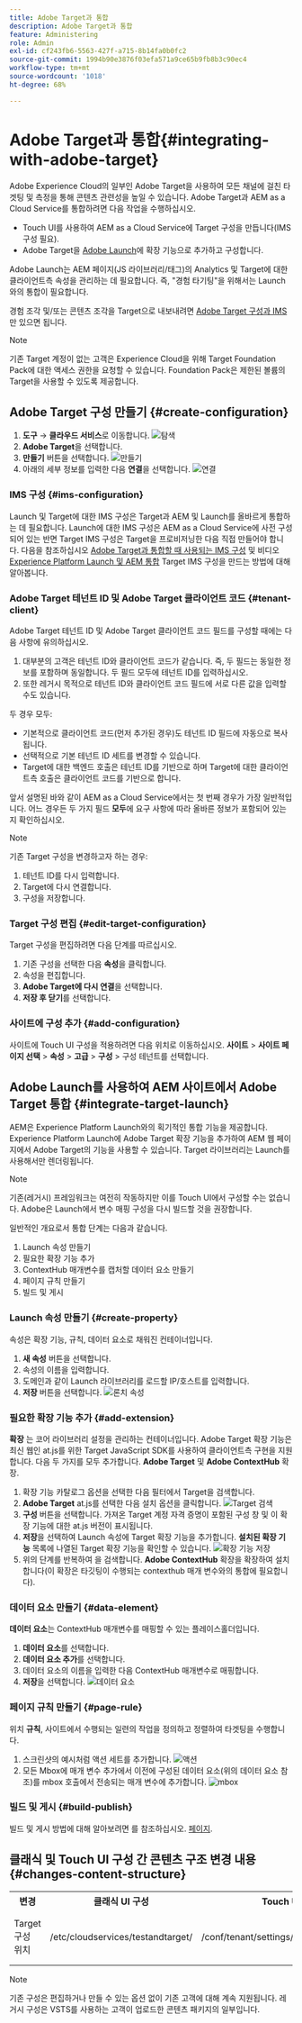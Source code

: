 ```yaml
---
title: Adobe Target과 통합
description: Adobe Target과 통합
feature: Administering
role: Admin
exl-id: cf243fb6-5563-427f-a715-8b14fa0b0fc2
source-git-commit: 1994b90e3876f03efa571a9ce65b9fb8b3c90ec4
workflow-type: tm+mt
source-wordcount: '1018'
ht-degree: 68%

---
```


# Adobe Target과 통합{#integrating-with-adobe-target}

Adobe Experience Cloud의 일부인 Adobe Target을 사용하여 모든 채널에 걸친 타겟팅 및 측정을 통해 콘텐츠 관련성을 높일 수 있습니다. Adobe Target과 AEM as a Cloud Service를 통합하려면 다음 작업을 수행하십시오.

* Touch UI를 사용하여 AEM as a Cloud Service에 Target 구성을 만듭니다(IMS 구성 필요).
* Adobe Target을 [Adobe Launch](https://experienceleague.adobe.com/docs/experience-platform/tags/get-started/quick-start.html)에 확장 기능으로 추가하고 구성합니다.

Adobe Launch는 AEM 페이지(JS 라이브러리/태그)의 Analytics 및 Target에 대한 클라이언트측 속성을 관리하는 데 필요합니다. 즉, &quot;경험 타기팅&quot;을 위해서는 Launch와의 통합이 필요합니다.

경험 조각 및/또는 콘텐츠 조각을 Target으로 내보내려면 [Adobe Target 구성과 IMS](/help/sites-cloud/integrating/integration-adobe-target-ims.md)만 있으면 됩니다.

>[!NOTE]
>
>기존 Target 계정이 없는 고객은 Experience Cloud을 위해 Target Foundation Pack에 대한 액세스 권한을 요청할 수 있습니다. Foundation Pack은 제한된 볼륨의 Target을 사용할 수 있도록 제공합니다.

## Adobe Target 구성 만들기 {#create-configuration}

1. **도구** → **클라우드 서비스**로 이동합니다.
   ![탐색](assets/cloudservice1.png "탐색")
2. **Adobe Target**&#x200B;을 선택합니다.
3. **만들기** 버튼을 선택합니다.
   ![만들기](assets/tenant1.png "만들기")
4. 아래의 세부 정보를 입력한 다음 **연결**을 선택합니다.
   ![연결](assets/open_screen1.png "연결")

### IMS 구성 {#ims-configuration}

Launch 및 Target에 대한 IMS 구성은 Target과 AEM 및 Launch를 올바르게 통합하는 데 필요합니다. Launch에 대한 IMS 구성은 AEM as a Cloud Service에 사전 구성되어 있는 반면 Target IMS 구성은 Target을 프로비저닝한 다음 직접 만들어야 합니다. 다음을 참조하십시오 [Adobe Target과 통합할 때 사용되는 IMS 구성](/help/sites-cloud/integrating/integration-adobe-target-ims.md) 및 비디오 [Experience Platform Launch 및 AEM 통합](https://experienceleague.adobe.com/docs/experience-manager-learn/sites/integrations/experience-platform-data-collection-tags/overview.html) Target IMS 구성을 만드는 방법에 대해 알아봅니다.

### Adobe Target 테넌트 ID 및 Adobe Target 클라이언트 코드 {#tenant-client}

Adobe Target 테넌트 ID 및 Adobe Target 클라이언트 코드 필드를 구성할 때에는 다음 사항에 유의하십시오.

1. 대부분의 고객은 테넌트 ID와 클라이언트 코드가 같습니다. 즉, 두 필드는 동일한 정보를 포함하며 동일합니다. 두 필드 모두에 테넌트 ID를 입력하십시오.
2. 또한 레거시 목적으로 테넌트 ID와 클라이언트 코드 필드에 서로 다른 값을 입력할 수도 있습니다.

두 경우 모두:

* 기본적으로 클라이언트 코드(먼저 추가된 경우)도 테넌트 ID 필드에 자동으로 복사됩니다.
* 선택적으로 기본 테넌트 ID 세트를 변경할 수 있습니다.
* Target에 대한 백엔드 호출은 테넌트 ID를 기반으로 하며 Target에 대한 클라이언트측 호출은 클라이언트 코드를 기반으로 합니다.

앞서 설명된 바와 같이 AEM as a Cloud Service에서는 첫 번째 경우가 가장 일반적입니다. 어느 경우든 두 가지 필드 **모두**&#x200B;에 요구 사항에 따라 올바른 정보가 포함되어 있는지 확인하십시오.

>[!NOTE]
>
> 기존 Target 구성을 변경하고자 하는 경우:
>
> 1. 테넌트 ID를 다시 입력합니다.
> 2. Target에 다시 연결합니다.
> 3. 구성을 저장합니다.

### Target 구성 편집 {#edit-target-configuration}

Target 구성을 편집하려면 다음 단계를 따르십시오.

1. 기존 구성을 선택한 다음 **속성**&#x200B;을 클릭합니다.
2. 속성을 편집합니다.
3. **Adobe Target에 다시 연결**&#x200B;을 선택합니다.
4. **저장 후 닫기**&#x200B;를 선택합니다.

### 사이트에 구성 추가 {#add-configuration}

사이트에 Touch UI 구성을 적용하려면 다음 위치로 이동하십시오. **사이트** > **사이트 페이지 선택** > **속성** > **고급** > **구성** > 구성 테넌트를 선택합니다.

## Adobe Launch를 사용하여 AEM 사이트에서 Adobe Target 통합 {#integrate-target-launch}

AEM은 Experience Platform Launch와의 획기적인 통합 기능을 제공합니다. Experience Platform Launch에 Adobe Target 확장 기능을 추가하여 AEM 웹 페이지에서 Adobe Target의 기능을 사용할 수 있습니다. Target 라이브러리는 Launch를 사용해서만 렌더링됩니다.

>[!NOTE]
>
>기존(레거시) 프레임워크는 여전히 작동하지만 이를 Touch UI에서 구성할 수는 없습니다. Adobe은 Launch에서 변수 매핑 구성을 다시 빌드할 것을 권장합니다.

일반적인 개요로서 통합 단계는 다음과 같습니다.

1. Launch 속성 만들기
2. 필요한 확장 기능 추가
3. ContextHub 매개변수를 캡처할 데이터 요소 만들기
4. 페이지 규칙 만들기
5. 빌드 및 게시

### Launch 속성 만들기 {#create-property}

속성은 확장 기능, 규칙, 데이터 요소로 채워진 컨테이너입니다.

1. **새 속성** 버튼을 선택합니다.
2. 속성의 이름을 입력합니다.
3. 도메인과 같이 Launch 라이브러리를 로드할 IP/호스트를 입력합니다.
4. **저장** 버튼을 선택합니다.
   ![론치 속성](assets/properties_newproperty1.png "론치 속성")

### 필요한 확장 기능 추가 {#add-extension}

**확장** 는 코어 라이브러리 설정을 관리하는 컨테이너입니다. Adobe Target 확장 기능은 최신 웹인 at.js를 위한 Target JavaScript SDK를 사용하여 클라이언트측 구현을 지원합니다. 다음 두 가지를 모두 추가합니다. **Adobe Target** 및 **Adobe ContextHub** 확장.

1. 확장 기능 카탈로그 옵션을 선택한 다음 필터에서 Target을 검색합니다.
2. **Adobe Target** at.js를 선택한 다음 설치 옵션을 클릭합니다.
   ![Target 검색](assets/search_ext1.png "Target 검색")
3. **구성** 버튼을 선택합니다. 가져온 Target 계정 자격 증명이 포함된 구성 창 및 이 확장 기능에 대한 at.js 버전이 표시됩니다.
4. **저장**&#x200B;을 선택하여 Launch 속성에 Target 확장 기능을 추가합니다. **설치된 확장 기능** 목록에 나열된 Target 확장 기능을 확인할 수 있습니다.
   ![확장 기능 저장](assets/configure_extension1.png "확장 기능 저장")
5. 위의 단계를 반복하여 을 검색합니다. **Adobe ContextHub** 확장을 확장하여 설치합니다(이 확장은 타깃팅이 수행되는 contexthub 매개 변수와의 통합에 필요합니다).

### 데이터 요소 만들기 {#data-element}

**데이터 요소**&#x200B;는 ContextHub 매개변수를 매핑할 수 있는 플레이스홀더입니다.

1. **데이터 요소**&#x200B;를 선택합니다.
2. **데이터 요소 추가**&#x200B;를 선택합니다.
3. 데이터 요소의 이름을 입력한 다음 ContextHub 매개변수로 매핑합니다.
4. **저장**을 선택합니다.
   ![데이터 요소](assets/data_elem1.png "데이터 요소")

### 페이지 규칙 만들기 {#page-rule}

위치 **규칙**, 사이트에서 수행되는 일련의 작업을 정의하고 정렬하여 타겟팅을 수행합니다.

1. 스크린샷의 예시처럼 액션 세트를 추가합니다.
   ![액션](assets/rules1.png "액션")
2. 모든 Mbox에 매개 변수 추가에서 이전에 구성된 데이터 요소(위의 데이터 요소 참조)를 mbox 호출에서 전송되는 매개 변수에 추가합니다.
   ![mbox](assets/map_data1.png "액션")

### 빌드 및 게시 {#build-publish}

빌드 및 게시 방법에 대해 알아보려면 를 참조하십시오. [페이지](https://experienceleague.adobe.com/docs/experience-manager-learn/aem-target-tutorial/aem-target-implementation/using-launch-adobe-io.html).

## 클래식 및 Touch UI 구성 간 콘텐츠 구조 변경 내용 {#changes-content-structure}

<table style="table-layout:auto">
  <tr>
    <th>변경</th>
    <th>클래식 UI 구성</th>
    <th>Touch UI 구성</th>
    <th>결과</th>
  </tr>
  <tr>
    <td>Target 구성 위치</td>
    <td>/etc/cloudservices/testandtarget/</td>
    <td>/conf/tenant/settings/cloudconfigs/target/</td>
    <td> 이전에 여러 구성은 /etc/cloudservices/testandtarget 아래에 표시되었지만 이제 단일 구성은 테넌트 아래에 표시됩니다.</td>
  </tr>
</table>

>[!NOTE]
>
>기존 구성은 편집하거나 만들 수 있는 옵션 없이 기존 고객에 대해 계속 지원됩니다. 레거시 구성은 VSTS를 사용하는 고객이 업로드한 콘텐츠 패키지의 일부입니다.
